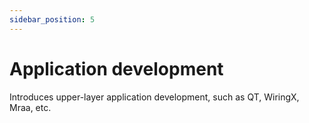 ```yaml
---
sidebar_position: 5
---
```


# Application development

Introduces upper-layer application development, such as QT, WiringX, Mraa, etc.